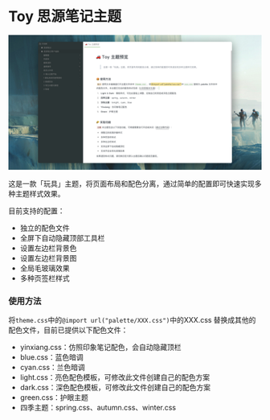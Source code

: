 # Toy 思源笔记主题

![preview](https://raw.githubusercontent.com/langzhou/toy-theme-for-siyuan/main/preview.png)

这是一款「玩具」主题，将页面布局和配色分离，通过简单的配置即可快速实现多种主题样式效果。

目前支持的配置：
- 独立的配色文件
- 全屏下自动隐藏顶部工具栏
- 设置左边栏背景色
- 设置左边栏背景图
- 全局毛玻璃效果
- 多种页签栏样式

### 使用方法
将`theme.css`中的`@import url("palette/XXX.css")`中的XXX.css 替换成其他的配色文件，目前已提供以下配色文件：
- yinxiang.css：仿照印象笔记配色，会自动隐藏顶栏
- blue.css：蓝色暗调
- cyan.css：兰色暗调
- light.css：亮色配色模板，可修改此文件创建自己的配色方案
- dark.css：深色配色模板，可修改此文件创建自己的配色方案
- green.css：护眼主题
- 四季主题：spring.css、autumn.css、winter.css